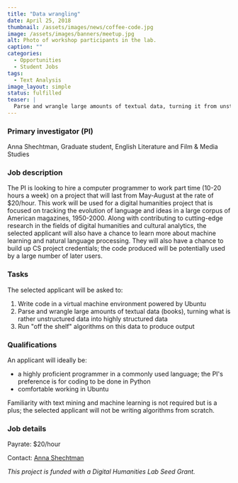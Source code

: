 ```yaml
---
title: "Data wrangling"
date: April 25, 2018
thumbnail: /assets/images/news/coffee-code.jpg
image: /assets/images/banners/meetup.jpg
alt: Photo of workshop participants in the lab.
caption: ""
categories:
  - Opportunities
  - Student Jobs
tags:
  - Text Analysis
image_layout: simple
status: fulfilled
teaser: |
  Parse and wrangle large amounts of textual data, turning it from unstructured into highly structured.
---
```


### Primary investigator (PI)
Anna Shechtman, Graduate student, English Literature and Film & Media Studies

### Job description
The PI is looking to hire a computer programmer to work part time (10-20 hours a week) on a project that will last from May-August at the rate of $20/hour. This work will be used for a digital humanities project that is focused on tracking the evolution of language and ideas in a large corpus of American magazines, 1950-2000. Along with contributing to cutting-edge research in the fields of digital humanities and cultural analytics, the selected applicant will also have a chance to learn more about machine learning and natural language processing. They will also have a chance to build up CS project credentials; the code produced will be potentially used by a large number of later users.

### Tasks
The selected applicant will be asked to:

1. Write code in a virtual machine environment powered by Ubuntu
2. Parse and wrangle large amounts of textual data (books), turning what is rather
unstructured data into highly structured data
3. Run "off the shelf" algorithms on this data to produce output

### Qualifications
An applicant will ideally be:
- a highly proficient programmer in a commonly used language; the PI's preference is for coding to be done in Python
- comfortable working in Ubuntu

Familiarity with text mining and machine learning is not required but is a plus; the selected applicant will not be writing algorithms from scratch.

### Job details
Payrate: $20/hour

Contact: [Anna Shechtman](mailto:anna.shechtman@yale.edu)

*This project is funded with a Digital Humanities Lab Seed Grant.*
